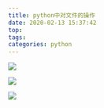```yaml
---
title: python中对文件的操作
date: 2020-02-13 15:37:42
top:
tags:
categories: python
---
```



![](https://image--1.oss-cn-shenzhen.aliyuncs.com/PT0.png)



![](https://image--1.oss-cn-shenzhen.aliyuncs.com/BPT0.png)

![](https://image--1.oss-cn-shenzhen.aliyuncs.com/NBPT0.png)